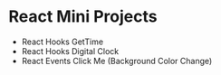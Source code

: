 # React Mini Projects

- React Hooks GetTime
- React Hooks Digital Clock
- React Events Click Me (Background Color Change)